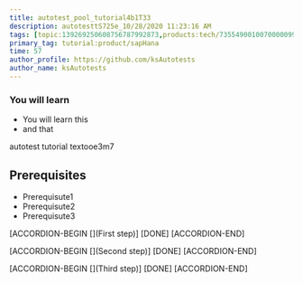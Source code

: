 ```yaml
---
title: autotest_pool_tutorial4b1T33
description: autotesttS725e_10/28/2020 11:23:16 AM
tags: [topic:139269250608756787992873,products:tech/73554900100700000996,tutorial:experience/advanced]
primary_tag: tutorial:product/sapHana
time: 57
author_profile: https://github.com/ksAutotests
author_name: ksAutotests
---
```

### You will learn
- You will learn this
- and that

autotest tutorial textooe3m7

## Prerequisites
- Prerequisute1
- Prerequisute2
- Prerequisute3

[ACCORDION-BEGIN [](First step)]
[DONE]
[ACCORDION-END]

[ACCORDION-BEGIN [](Second step)]
[DONE]
[ACCORDION-END]

[ACCORDION-BEGIN [](Third step)]
[DONE]
[ACCORDION-END]

